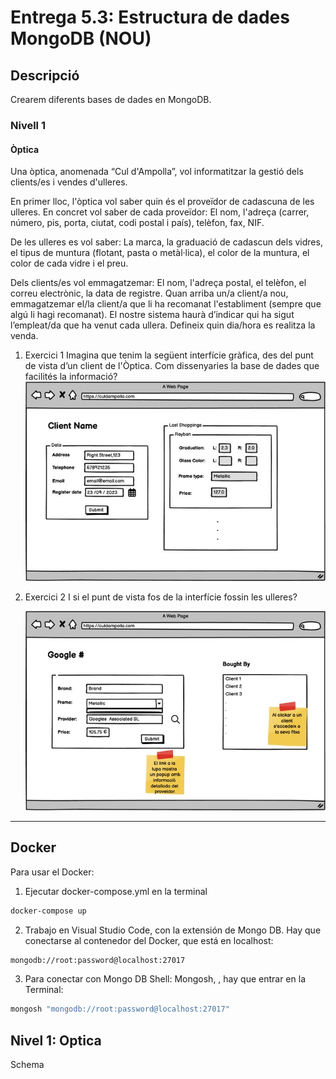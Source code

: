 # Entrega 5.3: Estructura de dades MongoDB (NOU)

## Descripció

Crearem diferents bases de dades en MongoDB.

### Nivell 1

#### Òptica

Una òptica, anomenada “Cul d'Ampolla”, vol informatitzar la gestió dels clients/es i vendes d'ulleres.

En primer lloc, l'òptica vol saber quin és el proveïdor de cadascuna de les ulleres. En concret vol saber de cada proveïdor: El nom, l'adreça (carrer, número, pis, porta, ciutat, codi postal i país), telèfon, fax, NIF.

De les ulleres es vol saber: La marca, la graduació de cadascun dels vidres, el tipus de muntura (flotant, pasta o metàl·lica), el color de la muntura, el color de cada vidre i el preu.

Dels clients/es vol emmagatzemar: El nom, l'adreça postal, el telèfon, el correu electrònic, la data de registre.
Quan arriba un/a client/a nou, emmagatzemar el/la client/a que li ha recomanat l'establiment (sempre que algú li hagi recomanat).
El nostre sistema haurà d’indicar qui ha sigut l’empleat/da que ha venut cada ullera. Defineix quin dia/hora es realitza la venda.

1. Exercici 1
   Imagina que tenim la següent interfície gràfica, des del punt de vista d’un client de l'Òptica. Com dissenyaries la base de dades que facilités la informació?
   ![ejercicio1](/img/culdampolla1.jpg)

2. Exercici 2
   I si el punt de vista fos de la interfície fossin les ulleres?

   ![ejercicio2](/img/culdampolla2.jpg)

<hr>

## Docker

Para usar el Docker:

1. Ejecutar docker-compose.yml en la terminal

```sh
docker-compose up
```

2. Trabajo en Visual Studio Code, con la extensión de Mongo DB.
   Hay que conectarse al contenedor del Docker, que está en localhost:

```sh
mongodb://root:password@localhost:27017
```

3. Para conectar con Mongo DB Shell: Mongosh, , hay que entrar en la Terminal:

```sh
mongosh "mongodb://root:password@localhost:27017"
```

## Nivel 1: Optica

Schema
